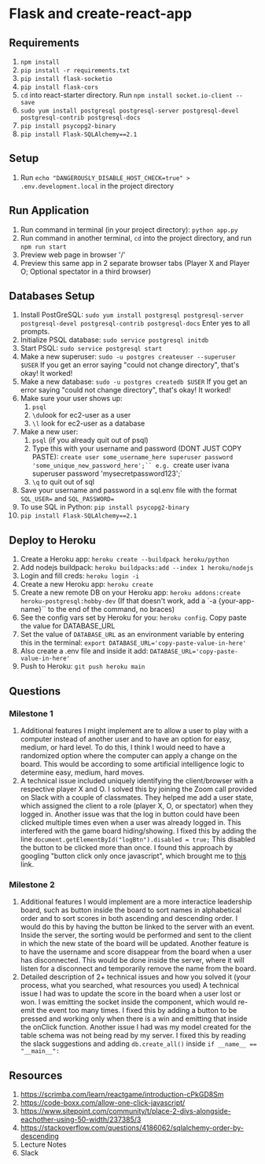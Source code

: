 # Flask and create-react-app

## Requirements
1. `npm install`
2. `pip install -r requirements.txt`
3. `pip install flask-socketio`
4. `pip install flask-cors`
5. `cd` into react-starter directory. Run `npm install socket.io-client --save`
6. `sudo yum install postgresql postgresql-server postgresql-devel postgresql-contrib postgresql-docs`
7. `pip install psycopg2-binary`
8. `pip install Flask-SQLAlchemy==2.1`


## Setup
1. Run `echo "DANGEROUSLY_DISABLE_HOST_CHECK=true" > .env.development.local` in the project directory

## Run Application
1. Run command in terminal (in your project directory): `python app.py`
2. Run command in another terminal, `cd` into the project directory, and run `npm run start`
3. Preview web page in browser '/'
4. Preview this same app in 2 separate browser tabs (Player X and Player O; Optional spectator in a third browser)

## Databases Setup
1. Install PostGreSQL: `sudo yum install postgresql postgresql-server postgresql-devel postgresql-contrib postgresql-docs` Enter yes to all prompts.
2. Initialize PSQL database: `sudo service postgresql initdb`
3. Start PSQL: `sudo service postgresql start`
4. Make a new superuser: `sudo -u postgres createuser --superuser $USER` If you get an error saying "could not change directory", that's okay! It worked!
5. Make a new database: `sudo -u postgres createdb $USER` If you get an error saying "could not change directory", that's okay! It worked!
6. Make sure your user shows up:
    1. `psql`
    2. `\du`look for ec2-user as a user 
    3. `\l` look for ec2-user as a database
7. Make a new user:
    1. `psql` (if you already quit out of psql)
    2. Type this with your username and password (DONT JUST COPY PASTE): `create user some_username_here superuser password 'some_unique_new_password_here';`` e.g.
    `create user ivana superuser password 'mysecretpassword123';`
    3. `\q` to quit out of sql
8. Save your username and password in a sql.env file with the format `SQL_USER=` and `SQL_PASSWORD=`
9. To use SQL in Python: `pip install psycopg2-binary`
10. `pip install Flask-SQLAlchemy==2.1`


## Deploy to Heroku
1. Create a Heroku app: `heroku create --buildpack heroku/python`
2. Add nodejs buildpack: `heroku buildpacks:add --index 1 heroku/nodejs`
3. Login and fill creds: `heroku login -i`
4. Create a new Heroku app: `heroku create`
5. Create a new remote DB on your Heroku app: `heroku addons:create heroku-postgresql:hobby-dev`
(If that doesn't work, add a `-a {your-app-name}`` to the end of the command, no braces)
6. See the config vars set by Heroku for you: `heroku config`. Copy paste the value for DATABASE_URL
7. Set the value of `DATABASE_URL` as an environment variable by entering this in the terminal: `export DATABASE_URL='copy-paste-value-in-here'`
8. Also create a .env file and inside it add: `DATABASE_URL='copy-paste-value-in-here'`
8. Push to Heroku: `git push heroku main`

## Questions

### Milestone 1
1. Additional features I might implement are to allow a user to play with a computer instead of another user and
to have an option for easy, medium, or hard level. To do this, I think I would need to have a randomized option
where the computer can apply a change on the board. This would be according to some artificial intelligence logic to 
determine easy, medium, hard moves.
2. A technical issue included uniquely identifying the client/browser with a respective player X and O.
I solved this by joining the Zoom call provided on Slack with a couple of classmates. They helped me add
a user state, which assigned the client to a role (player X, O, or spectator) when they logged in. 
Another issue was that the log in button could have been clicked multiple times even when a user was
already logged in. This interfered with the game board hiding/showing. I fixed this by adding the line
`document.getElementById("logBtn").disabled = true;` This disabled the button to be clicked more than once.
I found this approach by googling "button click only once javascript", which brought me to [this](https://code-boxx.com/allow-one-click-javascript/) 
link.

### Milestone 2
1. Additional features I would implement are a more interactice leadership board, such as button inside the board to sort names in alphabetical
order and to sort scores in both ascending and descending order. I would do this by having the button be linked to the server with an event. Inside the server,
the sorting would be performed and sent to the client in which the new state of the board will be updated. Another feature is to have the username and score
disappear from the board when a user has disconnected. This would be done inside the server, where it will listen for a disconnect and temporarily remove the 
name from the board.
2. Detailed description of 2+ technical issues and how you solved it (your process, what you searched, what resources you used)
A technical issue I had was to update the score in the board when a user lost or won. I was emitting the socket inside the component, which would re-emit 
the event too many times. I fixed this by adding a button to be pressed and working only when there is a win and emitting that inside the onClick function. 
Another issue I had was my model created for the table schema was not being read by my server. I fixed this by reading the slack suggestions and adding 
`db.create_all()` inside `if __name__ == "__main__":`


## Resources
1. https://scrimba.com/learn/reactgame/introduction-cPkGD8Sm
2. https://code-boxx.com/allow-one-click-javascript/
3. https://www.sitepoint.com/community/t/place-2-divs-alongside-eachother-using-50-width/237385/3
4. https://stackoverflow.com/questions/4186062/sqlalchemy-order-by-descending
5. Lecture Notes
6. Slack
